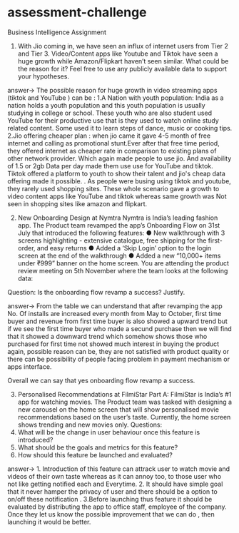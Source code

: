 # assessment-challenge

Business Intelligence Assignment

1) With Jio coming in, we have seen an influx of internet users from Tier 2 and Tier 3.
Video/Content apps like Youtube and Tiktok have seen a huge growth while
Amazon/Flipkart haven’t seen similar.
What could be the reason for it? Feel free to use any publicly available data to support
your hypotheses.

answer-> The possible reason for huge growth in video streaming apps (tiktok and YouTube ) can be :
1.A Nation with youth population: India as a nation holds a youth population and this youth population is usually studying in college or school. These youth who are also student used YouTube for their productive use that is they used to watch online study related content. Some used it to learn steps of dance, music or cooking tips.
2.Jio offering cheaper plan : when jio came it gave 4-5 month of free internet and calling as promotional stunt.Ever after that free time period, they offered internet as cheaper rate in comparison to existing plans of other network provider. Which again made people to use jio. And availability of 1.5 or 2gb Data per day made them use use for YouTube and tiktok.
Tiktok offered a platform to youth to show their talent and jio's cheap data offering made it possible.
.
As people were busing using tiktok and youtube, they rarely used shopping sites.
These whole scenario gave a growth to video content apps like YouTube and tiktok whereas same growth was Not seen in shopping sites like amazon and flipkart.


2) New Onboarding Design at Nymtra
Nymtra is India’s leading fashion app. The Product team revamped the app’s Onboarding
Flow on 31st July that introduced the following features:
● New walkthrough with 3 screens highlighting - extensive catalogue, free
shipping for the
first-order, and easy returns
● Added a ‘Skip Login’ option to the login screen at the end of the walkthrough
● Added a new “10,000+ items under ₹999” banner on the home screen.
You are attending the product review meeting on 5th November where the team looks at
the following data:

Question: Is the onboarding flow revamp a success? Justify.

answer-> From the table we can understand that after revamping the app
No. Of installs are increased every month from May to October, first time buyer and revenue from first time buyer is also showed a upward trend but if we see the first time buyer who made a secund purchase then we will find that it showed a downward trend which somehow shows those who purchased for first time not showed much interest in buying the product again, possible reason can be, they are not satisfied with product quality or there can be possibility of people facing problem in payment mechanism or apps interface.
 
Overall we can say that yes onboarding flow revamp a success.

3) Personalised Recommendations at FilmiStar
Part A:
FilmiStar is India’s #1 app for watching movies. The Product team was tasked with
designing a new carousel on the home screen that will show personalised movie
recommendations based on the user’s taste. Currently, the home screen shows trending
and new movies only.
Questions:
1) What will be the change in user behaviour once this feature is introduced?
2) What should be the goals and metrics for this feature?
3) How should this feature be launched and evaluated?

answer-> 1. Introduction of this feature can attrack user to watch movie and videos of their own taste whereas as it can annoy too, to those user who not like getting notified each and Everytime.
2. It should have simple goal that it never hamper the privacy of user and there should be a option to on/off these notification .
3.Before launching thus feature it should be evaluated by distributing the app to office staff, employee of the company. Once they let us know the possible improvement that we can do , then launching it would be better.

